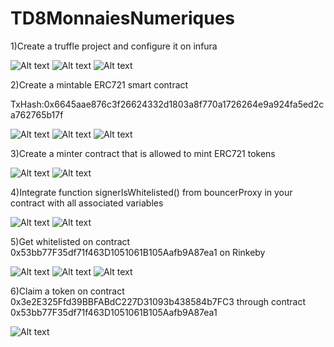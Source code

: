 # TD8MonnaiesNumeriques

1)Create a truffle project and configure it on infura

![Alt text](https://github.com/ThibautBaudry/TD8MonnaiesNumeriques/blob/main/Capture%20d’écran%202020-12-11%20à%2009.46.47.png)
![Alt text](https://github.com/ThibautBaudry/TD8MonnaiesNumeriques/blob/main/Capture%20d’écran%202020-12-11%20à%2009.47.01.png)
![Alt text](https://github.com/ThibautBaudry/TD8MonnaiesNumeriques/blob/main/Capture%20d’écran%202020-12-11%20à%2009.47.14.png)

2)Create a mintable ERC721 smart contract

TxHash:0x6645aae876c3f26624332d1803a8f770a1726264e9a924fa5ed2ca762765b17f

![Alt text](https://github.com/ThibautBaudry/TD8MonnaiesNumeriques/blob/main/Question2TD8.png)
![Alt text](https://github.com/ThibautBaudry/TD8MonnaiesNumeriques/blob/main/Question2TD8suite.png)
![Alt text](https://github.com/ThibautBaudry/TD8MonnaiesNumeriques/blob/main/Question2TD8suite2.png)

3)Create a minter contract that is allowed to mint ERC721 tokens

![Alt text](https://github.com/ThibautBaudry/TD8MonnaiesNumeriques/blob/main/Question3TD8.png)
![Alt text](https://github.com/ThibautBaudry/TD8MonnaiesNumeriques/blob/main/Question3TD8suite.png)

4)Integrate function signerIsWhitelisted() from bouncerProxy in your contract with all associated variables

![Alt text](https://github.com/ThibautBaudry/TD8MonnaiesNumeriques/blob/main/Question4TD8MN.png)
![Alt text](https://github.com/ThibautBaudry/TD8MonnaiesNumeriques/blob/main/Question4TD8MN%20suite.png)

5)Get whitelisted on contract 0x53bb77F35df71f463D1051061B105Aafb9A87ea1 on Rinkeby

![Alt text](https://github.com/ThibautBaudry/TD8MonnaiesNumeriques/blob/main/Question5MN.png)
![Alt text](https://github.com/ThibautBaudry/TD8MonnaiesNumeriques/blob/main/Question5MNsuite.png)
![Alt text](https://github.com/ThibautBaudry/TD8MonnaiesNumeriques/blob/main/Question5MNsuite2.png)

6)Claim a token on contract 0x3e2E325Ffd39BBFABdC227D31093b438584b7FC3 through contract 0x53bb77F35df71f463D1051061B105Aafb9A87ea1

![Alt text](https://github.com/ThibautBaudry/TD8MonnaiesNumeriques/blob/main/Capture%20d’écran%202020-12-16%20à%2022.34.12.png)


